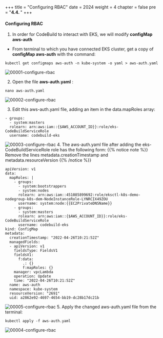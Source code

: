 +++
title = "Configuring RBAC"
date = 2024
weight = 4
chapter = false
pre = "<b>4.4. </b>"
+++

#### Configuring RBAC

1. In order for CodeBuild to interact with EKS, we will modify **configMap aws-auth**
- From terminal to which you have connected EKS cluster, get a copy of **configMap aws-auth** with the command:
```
kubectl get configmaps aws-auth -n kube-system -o yaml > aws-auth.yaml
```
![00001-configure-rbac](/000062_CICDonEKS/images/4-Generate-Code-Pipeline/4-configure-rbac/00001-configure-rbac.png?width=90pc)

2. Open the file **aws-auth.yaml** :
```
nano aws-auth.yaml
```
![00002-configure-rbac](/000062_CICDonEKS/images/4-Generate-Code-Pipeline/4-configure-rbac/00002-configure-rbac.png?width=90pc)

3. Edit this aws-auth.yaml file, adding an item in the data.mapRoles array:
```
- groups:
  - system:masters
  rolearn: arn:aws:iam::{$AWS_ACCOUNT_ID}}:role/eks-CodeBuildServiceRole
  username: codebuild-eks

```
![00003-configure-rbac](/000062_CICDonEKS/images/4-Generate-Code-Pipeline/4-configure-rbac/00003-configure-rbac.png?width=90pc)
4. The aws-auth.yaml file after adding the eks-CodeBuildServiceRole role has the following form:
{{% notice note %}}
Remove the lines metadata.creationTimestamp and metadata.resourceVersion
{{% /notice %}}
```
apiVersion: v1
data:
  mapRoles: |
    - groups:
      - system:bootstrappers
      - system:nodes
      rolearn: arn:aws:iam::451085899692:role/eksctl-k8s-demo-nodegroup-k8s-dem-NodeInstanceRole-LYNRCIX49ZOU
      username: system:node:{{EC2PrivateDNSName}}
    - groups:
      - system:masters
      rolearn: arn:aws:iam::{$AWS_ACCOUNT_ID}}:role/eks-CodeBuildServiceRole
      username: codebuild-eks
kind: ConfigMap
metadata:
  creationTimestamp: "2022-04-26T10:21:52Z"
  managedFields:
  - apiVersion: v1
    fieldsType: FieldsV1
    fieldsV1:
      f:data:
        .: {}
        f:mapRoles: {}
    manager: vpcLambda
    operation: Update
    time: "2022-04-26T10:21:52Z"
  name: aws-auth
  namespace: kube-system
  resourceVersion: "2691"
  uid: a2862e92-4697-4654-bb19-dc28b17dc21b
```

![00005-configure-rbac](/000062_CICDonEKS/images/4-Generate-Code-Pipeline/4-configure-rbac/00005-configure-rbac.png?width=90pc)
5. Apply the changed aws-auth.yaml file from the terminal:
```
kubectl apply -f aws-auth.yaml
```

![00004-configure-rbac](/000062_CICDonEKS/images/4-Generate-Code-Pipeline/4-configure-rbac/00004-configure-rbac.png?width=90pc)